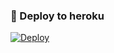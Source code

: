 ### 🚀 Deploy to heroku
[![Deploy](https://www.herokucdn.com/deploy/button.svg)](https://heroku.com/deploy?template=https://github.com/Cinarrrddqq/LegendMucis)